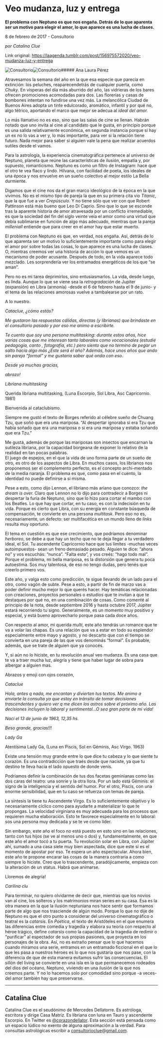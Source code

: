 # Veo mudanza, luz y entrega

**El problema con
Neptuno es que nos engaña. Detrás de lo que
aparenta ser un motivo para elegir
el amor, lo que aparece es una lucha de
clases.**

8 de febrero de 2017 - Consultorio

_por Catalina Clue_

Link original: https://laagenda.tumblr.com/post/156975572020/veo-mudanza-luz-y-entrega

![Consultorio](https://64.media.tumblr.com/8022e849b8af94dc42ca9c637fbb3396/fb7feac1aa15dcbc-96/s500x750/2bf53a8cb7ac597760963e201b863611121d68d0.jpg)![Consultorio](https://64.media.tumblr.com/8022e849b8af94dc42ca9c637fbb3396/fb7feac1aa15dcbc-96/s500x750/2bf53a8cb7ac597760963e201b863611121d68d0.jpg)##### Ana Laura Pérez

Atravesamos
la semana del año en la que esa
especie que parecía
en extinción: los peluches, reaparecendetrás de cualquier
puerta, como *Chuky*.
En vísperas del día más aburrido del año, las vidrieras de
los bares ofrecen promociones acomodadas para dos. Las florerías y
casas de bombones intentan no fundirse una vez más. La melancólica
Ciudad de Buenos Aires adopta un tinte  edulcorado, aromático,
infantil y por qué no, algo tétrico, aportando el marco que mejor
se adecua al *ideal del amor.*

Lo más llamativo
no es eso, sino que las salas de cine se llenan. Habrán notado que
uno invita al cine al candidato que le gusta, en principio porque es
una salida relativamente económica, en segunda instancia porque si
hay un ex no lo vas a ver y, lo más importante, para ver si la
relación tiene futuro. Nada mejor para saber si alguien vale la pena
que realizar acuerdos sutiles desde el vamos. 


Para la astrología,
la experiencia cinematográfica pertenece al universo de Neptuno,
planeta que reúne las características de ilusión, empatía y, por
supuesto, romanticismo. Neptuno es como un filtro de Instagram: hace
que el otro te vea flaco y lindo. Hilvana, con facilidad de poeta,
los ideales de una época y nos envuelve en un sueño colectivo al
mejor estilo La Bella durmiente.

Digamos que el cine
nos da el gran marco ideológico de la época en la que vivimos. No
es el mismo
tipo de pareja la que
en su primera cita vio
*Titanic*,
que la que
fue a ver *Crepúsculo*.
Y no tiene sólo que ver con que Robert Pattinson está más
bueno que Leo Di Caprio. Sino que lo que se esconde tras la aparente
historia de amor atravesada por un conflicto irremediable, es que la
sociedad del fin del siglo veinte veía el amor como una virtud que
debía sublimarse en función de algo más adecuado, mientras que la
pareja *milleniall* entiende que para creer en el amor hay que
estar muerto. 


El problema con
Neptuno es que, en verdad, nos engaña. Así, detrás de lo que
aparenta ser un motivo lo suficientemente importante como para elegir
el amor por sobre todas las cosas, lo que aparece es una lucha de
clases. O, mientras creemos ver una historia de acción lo que vemos
es un mecanismo de poder acusante. Después de todo, en la vida
aparece todo mezclado. Les sorprendería ver los entramados
energéticos de los que “se aman”. 


Pero no es mi tarea
deprimirlos, sino entusiasmarlos. La vida, desde luego, es linda.
Aunque lo que se viene sea la *retrogradación* de Jupiter
(expansión) en Libra (armonía) -desde el 6 de febrero hasta el 9 de
junio- y el tema de las relaciones amorosas vuelve a tambalearse por
un rato.

A lo nuestro.

  


*Cataclue, ¿cómo estás?*

  


*Me gustaron las respuestas cálidas,
directas (y librianas) que brindaste en el consultorio pasado y por
eso me animo a escribirte.* 

*Te cuento que soy una persona
multitasking: durante estos años, hice varias cosas que me interesan
tanto laborales como vocacionales  (estudié pedagogía, canto ,
fotografía, etc.) pero siento que  no termino de pegar un salto
hacia algo más ¿Este será el año? Además, hace unos años que
ando sin pareja “formal” y me gustaría saber qué onda con
eso.*

*Desde ya  muchas gracias,*  


*abrazo!*

*Libriana multitasking*  


  


Querida libriana
multitasking, (Luna Escorpio, Sol Libra, Asc Capricornio. 1981)

  


Bienvenida al
cataclubismo. 


Siempre me gustó
el texto de Borges referido al célebre sueño de Chuang Tzu, que soñó que era
una mariposa. “Al despertar ignoraba si era Tzu que había soñado que
era una mariposa o si era una mariposa y estaba soñando que era
Tzu.” 


Me gusta, además
de porque las mariposas son insectos que encarnan la sutileza
libriana, por la capacidad borgeana de exponer lo relativo de la
realidad en tan pocas palabras.  
El juego de espejos, en el que la
vida de uno forma parte de un sueño de otro, es otro de los aspectos
de Libra. En muchos casos, los librianos nos proponemos ser el
complemento perfecto, es el concepto archi-mentado de la media
naranja. El problema es que, como pasa en el cuento, la identidad no
puede definirse a si misma.

Pese a esto, como
dijo Lennon, el libriano más ariano que conozco: *the dream is
over.* Claro que Lennon no lo dijo  para contradecir a Borges ni
despertar la furia de Neptuno, sino que lo hizo para cortar el mambo
con los Beatles. Lo que hay que cortar, en tu caso, es con la
indecisión en tu vida. Porque es cierto que Libra, con su energía
en constante búsqueda de compensación, te convierte en una persona
*multitask*. Pero eso no es, necesariamente, un defecto: ser
multifacética en un mundo lleno de *links* resulta muy
oportuno. 


El tema en cuestión
es que ese crecimiento, que podríamos denominar *herboreo*, se
debe a que hay un techo que no te deja llegar a tu verdadero ideal,
el Sol. Tu ascendente Capricornio hace que tus límites -muchas veces
autoimpuestos- sean un freno demasiado pesado. Alguien te dice:
“ahora no” y vos escuchás: “nunca”. “Falta esto”, y vos
creés: “hago todo mal”. Porque el problema, mi bella mariposa,
es la distorsión que genera tu poca autoestima. Sos muy talentosa,
de eso no tengo dudas, pero tenés que creerlo primero vos. 


Este año, y valga
esto como predicción, te sigue llevando de un lado para el otro,
como vagón de subte. Pese a esto, a partir de fin de marzo vas a
poder definir mucho mejor lo que querés hacer. Hay temáticas
relacionadas con creaciones, proyectos personales o estudios que te
invitan a que te destaques por qué no, en una combinación de cosas.
Como comenté al principio de la nota, desde septiembre 2016 y hasta
octubre 2017,  Júpiter estará recorriendo tu signo. Generalmente,
es un momento muy positivo y especial, y está bueno aprovecharlo
porque pasa cada doce años.

Con respecto al
amor, mi querida *multi*,
este año tendrás un romance que te va a volar las chapas. Es una
relación que va a estar en todo su esplendor especialmente entre
mayo y agosto, y no descarto que con el tiempo se convierta en una
pareja de las que vos denominás “formal”. Es probable, además,
que se trate de alguien que ya conocés.

Y, si aún no lo
hiciste, en tu revolución anual veo mudanza. Es una casa que te va a
traer mucha luz, alegría y tiene que haber lugar de sobra para
albergar a alguien mas.

Abrazos y emoji con
ojos corazón,  


*Cataclue*

*Hola, antes q nada, me encantan y divierten tus textos. Me animo a enviarte la consulta
ya que estoy en tránsito de tomar decisiones trascendentes y quiero
ver q me dicen los astros sobre el próximo año. Las decisiones
incluyen lo laboral y sentimental…O sea gran parte de mi vida!*  


*Nací el 13 de junio de 1963, 12,35
hs.*

*Beso grande, gracias!!!* 

*Lady Ga* 

  


Atentísima Lady
Ga, (Luna en Piscis, Sol en Géminis, Asc Virgo. 1963)

Existe una tensión
muy grande entre lo que dice tu cabeza y lo que siente tu corazón.
Es una contradicción que traés desde que naciste, ya que tu destino
te lleva hacia el lado opuesto de donde venís.  


Podríamos definir
la combinación de tus dos facetas geminianas como las dos caras del
teatro: una sonríe y la otra llora. Por un lado está Géminis: el
signo de la inteligencia y el sentido del humor. Por el otro, Piscis,
con una enorme sensibilidad, que en tu caso se refuerza con temas de
pareja. 


La síntesis la
tiene tu Ascendente Virgo. Es lo suficientemente objetivo y lo
necesariamente cíclico como para ayudarte a materializar lo que te
propongas. La velocidad virginiana es muy adecuada para los procesos
que requieren mucha elaboración. Esto te favorece especialmente en
lo laboral: sos una persona muy dedicada y se te ve como líder.

Sin embargo, este
año el foco no está puesto en esto sino en las relaciones, tanto
con tus hijos (se ve al menos uno o dos) y, fundamentalmente, en que
este año el amor tocó a tu puerta. Tu revolución solar en Libra,
con Júpiter ahí, sumado a una casa siete muy bien aspectada, dice
que este sí es el momento de apostar por eso. Te espera un año
espectacular. Ahora bien, este año te propone encarar las cosas de
la manera contraria a como siempre lo hiciste. Creo que lo
trascendente, paradójicamente, empieza con la alteración de un
status. Habrá que animarse.  


Lloremos de
alegría!  


*Carilina clu*

  


Para terminar, no
quiero olvidarme de decir que, mientras que los novios van al cine,
los solteros y los matrimonios miran series en su casa. Esa es la
otra manera en la que la ilusión neptuniana nos hace sentir que
formamos parte de algo que nos trasciende de algún modo. Porque lo
que no dije de Neptuno es que el otro punto a considerar del
universo cinematográfico o teatral es la *catarsis*.  En
*Poética*, el texto de Aristóteles en el que enumera las
diferencias entre comedia y tragedia y elabora su teoría con
respecto al héroe trágico, define *catarsis* como la capacidad
de la tragedia de redimir o "purificar” al espectador de
sus propias pasiones, que proyecta en los personajes de la obra. Así,
no es extraño pensar que lo que hacemos cuando miramos una serie,
entramos en un entramado ficcional en el que lo que les pasa a
nuestros héroes es lo que nos gustaría que nos pase, con la
diferencia de que de esta manera evitamos sufrir las consecuencias.
El sillón del living se convierte en una isla en la que permanecemos
rodeados del dios del océano, Neptuno, viviendo en una ilusión de
la que nos creemos parte. Y no lo hacemos solo por comodidad sino
porque -a veces- del amor también hay que preservarse. 



---

 Catalina Clue
--------------

 Catalina Clue es el seudónimo de Mercedes Dellatorre. Es astróloga, escritora y dirige Casa Matriz. Es libriana con luna en Tauro y ascendente Escorpio. En Twitter es [@corazondellator](https://twitter.com/corazondellator). Esta sección está pensada como un espacio lúdico no exento de alguna aproximación a la verdad. Para consultas astrológicas escribir a [consultorioclue@gmail.com](mailto:consultorioclue@gmail.com). 

